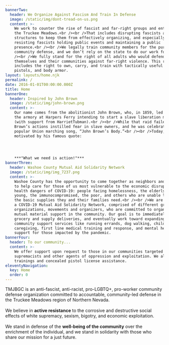 ```yaml
---
bannerTwo:
  header: We Organize Against Fascism And Train In Defense
  image: /static/img/dont-tread-on-us.png
  content: >-
    We work to counter the rise of fascist and far-right groups and entities in
    the Truckee Meadows.<br /><br />That includes disrupting fascists and their
    structures to keep them from effectively organizing, and especially
    resisting fascists holding public events and maintaining a public
    presence.<br /><br />We legally train community members for the purpose of
    community defense, and we don’t rely on the state to do our work for us.<br
    /><br />We fully stand for the right of all adults who would defend
    themselves and their communities against far-right violence. This right
    includes the right to own, carry, and train with tactically useful rifles,
    pistols, and body armor.
layout: layouts/home.njk
permalink: /
date: 2016-01-01T00:00:00.000Z
title: Home
bannerOne:
  header: Inspired by John Brown
  image: /static/img/john-brown.png
  content: >-
    Our name comes from the abolitionist John Brown, who, in 1859, led a raid on
    the armory at Harpers Ferry intending to start a slave liberation movement
    (with support from HarrietTubman).<br /><br />While that raid failed,
    Brown’s actions instilled fear in slave owners, and he was celebrated in the
    popular Union marching song, “John Brown’s Body.”<br /><br />Today, we are
    motivated by his famous quote:




    ***"What we need is action!"***
bannerThree:
  header: Washoe County Mutual Aid Solidarity Network
  image: /static/img/img_7237.png
  content: >-
    Washoe County has the opportunity to come together as neighbors and friends
    to help care for those of us most vulnerable to the economic disruption and
    health dangers of COVID-19: people facing homelessness, the elderly, the
    young, the immunocompromised, the poor, and others who are unable to restock
    the basic supplies they and their families need.<br /><br />We are creating
    a COVID-19 Mutual Aid Solidarity Network, comprised of different grassroots
    organizations, movements and organizers, who are committed to organizing
    mutual material support in the community. Our goal is to immediately provide
    grocery and supply deliveries, and eventually work toward expanding to other
    community support services like running errands, dog walking, childcare,
    caregiving, first line medical training and response, and mental health
    support for those impacted by the pandemic.
bannerFour:
  header: To our community...
  content: >-
    We offer support upon request to those in our communities targeted by white
    supremacists and other agents of oppression and exploitation. We also offer
    trainings and concealed pistol license assistance.
eleventyNavigation:
  key: Home
  order: 0
---
```

TMJBGC is an anti-fascist, anti-racist, pro-LGBTQ+, pro-worker community defense organization committed to accountable, community-led defense in the Truckee Meadows region of Northern Nevada.<br /><br />We believe in **active resistance** to the corrosive and destructive social effects of white supremacy, sexism, bigotry, and economic exploitation.<br /><br />We stand in defense of the **well-being of the community** over the enrichment of the individual, and we stand in solidarity with those who share our mission for a just future.